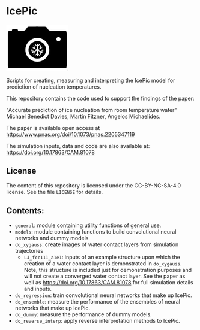 # IcePic
![Alt text](./IcePic_logo.jpg?raw=true "Title")

Scripts for creating, measuring and interpreting the IcePic model for prediction of nucleation temperatures.

This repository contains the code used to support the findings of the paper:

"Accurate prediction of ice nucleation from room temperature water" Michael Benedict Davies, Martin Fitzner, Angelos Michaelides. 

The paper is available open access at https://www.pnas.org/doi/10.1073/pnas.2205347119 

The simulation inputs, data and code are also available at: https://doi.org/10.17863/CAM.81078

## License
The content of this repository is licensed under the CC-BY-NC-SA-4.0 license. See the file `LICENSE` for details.

## Contents:
* `general`: module containing utility functions of general use.
* `models`: module containing functions to build convolutional neural networks and dummy models
* `do_xygauss`: create images of water contact layers from simulation trajectories
  * `LJ_fcc111_a1e1`: inputs of an example structure upon which the creation of a water contact layer is demonstrated in `do_xygauss`. Note, this structure is included just for demonstration purposes and will not create a converged water contact layer. See the paper as well as https://doi.org/10.17863/CAM.81078 for full simulation details and inputs.
* `do_regression`: train convolutional neural networks that make up IcePic.
* `do_ensemble`: measure the performance of the ensembles of neural networks that make up IcePic.
* `do_dummy`: measure the performance of dummy models.
* `do_reverse_interp`: apply reverse interpretation methods to IcePic.
